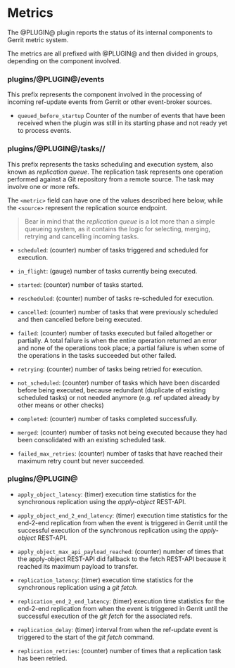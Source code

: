 Metrics
=======

The @PLUGIN@ plugin reports the status of its internal components
to Gerrit metric system.

The metrics are all prefixed with @PLUGIN@ and then divided in groups,
depending on the component involved.

### plugins/@PLUGIN@/events

This prefix represents the component involved in the processing of incoming
ref-update events from Gerrit or other event-broker sources.

- `queued_before_startup` Counter of the number of events that have been received
  when the plugin was still in its starting phase and not ready yet to process events.

### plugins/@PLUGIN@/tasks/<metric>/<source>

This prefix represents the tasks scheduling and execution system, also
known as _replication queue_. The replication task represents one operation
performed against a Git repository from a remote source. The task may involve
one or more refs.

The `<metric>` field can have one of the values described here below,
while the `<source>` represent the replication source endpoint.

> Bear in mind that the _replication queue_ is a lot more than a simple
> queueing system, as it contains the logic for selecting, merging, retrying
> and cancelling incoming tasks.

- `scheduled`: (counter) number of tasks triggered and scheduled for
  execution.

- `in_flight`: (gauge) number of tasks currently being executed.

- `started`: (counter) number of tasks started.

- `rescheduled`: (counter) number of tasks re-scheduled for execution.

- `cancelled`: (counter) number of tasks that were previously scheduled
  and then cancelled before being executed.

- `failed`: (counter) number of tasks executed but failed altogether or
  partially. A total failure is when the entire operation returned an
  error and none of the operations took place; a partial failure is when
  some of the operations in the tasks succeeded but other failed.

- `retrying`: (counter) number of tasks being retried for execution.

- `not_scheduled`: (counter) number of tasks which have been discarded before
  being executed, because redundant (duplicate of existing scheduled tasks)
  or not needed anymore (e.g. ref updated already by other means or other
  checks)

- `completed`: (counter) number of tasks completed successfully.

- `merged`: (counter) number of tasks not being executed because they had
  been consolidated with an existing scheduled task.

- `failed_max_retries`: (counter) number of tasks that have reached their maximum
  retry count but never succeeded.

### plugins/@PLUGIN@

- `apply_object_latency`: (timer) execution time statistics for the
  synchronous replication using the _apply-object_ REST-API.

- `apply_object_end_2_end_latency`: (timer) execution time statistics
  for the end-2-end replication from when the event is triggered in
  Gerrit until the successful execution of the synchronous replication
  using the _apply-object_ REST-API.

- `apply_object_max_api_payload_reached`: (counter) number of times that
  the apply-object REST-API did fallback to the fetch REST-API because
  it reached its maximum payload to transfer.

- `replication_latency`: (timer) execution time statistics for the
  synchronous replication using a _git fetch_.

- `replication_end_2_end_latency`: (timer) execution time statistics
  for the end-2-end replication from when the event is triggered in
  Gerrit until the successful execution of the _git fetch_ for the
  associated refs.

- `replication_delay`: (timer) interval from when the ref-update event
  is triggered to the start of the _git fetch_ command.

- `replication_retries`: (counter) number of times that a replication task
  has been retried.


